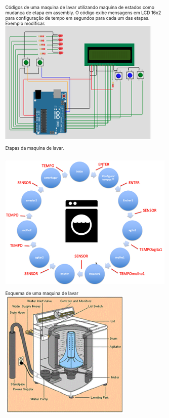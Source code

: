 Códigos de uma maquina de lavar utilizando maquina de estados como mudança de etapa em assembly. 
O código exibe mensagens em LCD 16x2 para configuração de tempo em segundos para cada um das etapas.
Exemplo modificar.
<BR><img src=../imagens/maquinadelavar.png><BR>
<BR>Etapas da maquina de lavar.
  
 <BR><img src=imagens/etapas_maquina_lavar.png>
 <BR><BR>Esquema de uma maquina de lavar 
  <BR><img src=imagens/maquinalavartradicional.png>
  
